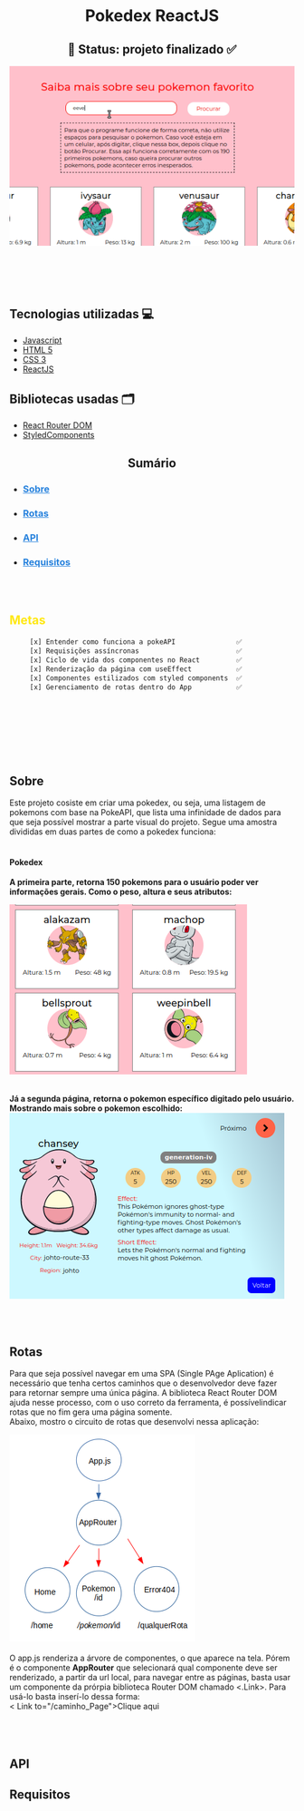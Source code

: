 <header>
    <center>
        <h1>Pokedex ReactJS</h1>
        <h2>🚧 Status: projeto finalizado ✅ </h2>
        <img src="./github/gif/eevee_md.gif" />
    </center>
</header>
<br>
<h2>Tecnologias utilizadas 💻 </h2>

* [Javascript](#https://www.javascript.com/)
* [HTML 5](#https://html.com/html5/)
* [CSS 3](#https://www.w3.org/Style/CSS/Overview.en.html)
* [ReactJS](#https://pt-br.reactjs.org/)
  
<h2>Bibliotecas usadas 🗂</h2>

* [React Router DOM](#https://www.npmjs.com/package/react-router-dom)
* [StyledComponents](#https://styled-components.com/)

<h2 align="center">Sumário</h2>


- <a href="#sobre" style="color:#2782dd"><h3>Sobre</h3></a>
- <a href="#rotas" style="color:#2782dd"><h3>Rotas</h3></a>
- <a href="#api" style="color:#2782dd"><h3>API</h3></a>
-  <a href="#requisitos" style="color:#2782dd"><h3>Requisitos</h3></a>
</br>
</br>
<h2 style="color:#ffe811">Metas</h2>


         [x] Entender como funciona a pokeAPI               ✅
         [x] Requisições assíncronas                        ✅
         [x] Ciclo de vida dos componentes no React         ✅
         [x] Renderização da página com useEffect           ✅
         [x] Componentes estilizados com styled components  ✅
         [x] Gerenciamento de rotas dentro do App           ✅   
<br>
<br>
<br>
<br>
<br>
<br>


## Sobre
<article>
Este projeto cosiste em criar uma pokedex, ou seja, uma listagem de pokemons com base na PokeAPI, que lista uma infinidade de dados para que seja possível mostrar a parte visual do projeto. Segue uma amostra divididas em duas partes de como a pokedex funciona:
<br>
<br>
<Strong>
<h4>Pokedex</h4>
<p>
A primeira parte, retorna 150 pokemons para o usuário poder ver informações gerais. Como o peso, altura e seus atributos:
</p>
<img src="./github/images/Amostra01.png" />
<br>

<br>Já a segunda página, retorna o pokemon específico digitado pelo usuário. Mostrando mais sobre o pokemon escolhido:
<br>
<img src="./github/images/Amostra02.png"/>

</strong>
</article>
</br>
</br>

## Rotas
Para que seja possível navegar em uma SPA (Single PAge Aplication) é necessário que tenha certos caminhos que o desenvolvedor deve fazer para retornar sempre uma única página. A biblioteca React Router DOM ajuda nesse processo, com o uso correto da ferramenta, é possívelindicar rotas que no fim gera uma página somente.<br> Abaixo, mostro o circuito de rotas que desenvolvi nessa aplicação:
</br>

<img src="./github/images/caminho_de_rotas.png" />


</br>
</br>
O app.js renderiza a árvore de componentes, o que aparece na tela. Pórem é o componente <strong>AppRouter</strong> que selecionará qual componente deve ser renderizado, a partir da url local, para navegar entre as páginas, basta usar um componente da prórpia biblioteca Router DOM chamado <.Link>. Para usá-lo basta inserí-lo dessa forma:
<br>
 < Link  to="/caminho_Page">Clique aqui<br / Link> </br>
</br>
</br>

## API

## Requisitos